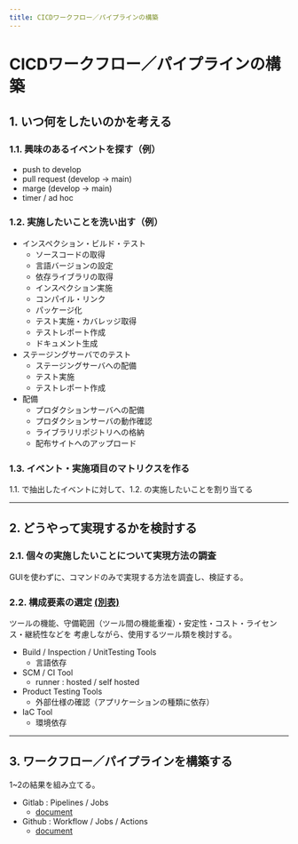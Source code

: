 ```yaml
---
title: CICDワークフロー／パイプラインの構築
---
```


# CICDワークフロー／パイプラインの構築

## 1. いつ何をしたいのかを考える

### 1.1. 興味のあるイベントを探す（例）
- push to develop
- pull request (develop -> main)
- marge (develop -> main)
- timer / ad hoc

### 1.2. 実施したいことを洗い出す（例）
- インスペクション・ビルド・テスト
    - ソースコードの取得
    - 言語バージョンの設定
    - 依存ライブラリの取得
    - インスペクション実施
    - コンパイル・リンク
    - パッケージ化
    - テスト実施・カバレッジ取得
    - テストレポート作成
    - ドキュメント生成
- ステージングサーバでのテスト
    - ステージングサーバへの配備
    - テスト実施
    - テストレポート作成
- 配備            
    - プロダクションサーバへの配備
    - プロダクションサーバの動作確認
    - ライブラリリポジトリへの格納
    - 配布サイトへのアップロード

### 1.3. イベント・実施項目のマトリクスを作る

1.1. で抽出したイベントに対して、1.2. の実施したいことを割り当てる

---

## 2. どうやって実現するかを検討する

### 2.1. 個々の実施したいことについて実現方法の調査

GUIを使わずに、コマンドのみで実現する方法を調査し、検証する。

### 2.2. 構成要素の選定 [(別表)](https://docs.google.com/spreadsheets/d/12Il34IC7_Fu7qVumBVeqZMOrrEduMCt9A97NR9yxlcI/edit?usp=sharing)

ツールの機能、守備範囲（ツール間の機能重複）・安定性・コスト・ライセンス・継続性などを
考慮しながら、使用するツール類を検討する。

- Build / Inspection / UnitTesting Tools
    - 言語依存
- SCM / CI Tool
    - runner : hosted / self hosted
- Product Testing Tools
    - 外部仕様の確認（アプリケーションの種類に依存）
- IaC Tool
    - 環境依存

---

## 3. ワークフロー／パイプラインを構築する

1~2の結果を組み立てる。

- Gitlab : Pipelines / Jobs
    - [document](https://docs.gitlab.com)
- Github : Workflow / Jobs / Actions
    - [document](https://docs.github.com)

